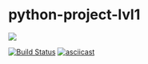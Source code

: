 # python-project-lvl1
<a href="https://codeclimate.com/github/codeclimate/codeclimate/maintainability"><img src="https://api.codeclimate.com/v1/badges/a99a88d28ad37a79dbf6/maintainability" /></a>

[![Build Status](https://travis-ci.org/sdemikhov/python-project-lvl1.svg?branch=master)](https://travis-ci.org/sdemikhov/python-project-lvl1)
[![asciicast](https://asciinema.org/a/5Kqdn4VAYFzkBR8mfEUrOwR1t.svg)](https://asciinema.org/a/5Kqdn4VAYFzkBR8mfEUrOwR1t)
